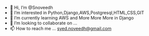 - 👋 Hi, I’m @Snoveedh
- 👀 I’m interested in Python,Django,AWS,Postgresql,HTML,CSS,GIT
- 🌱 I’m currently learning AWS and More More More in Django
- 💞️ I’m looking to collaborate on ...
- 📫 How to reach me ... syed.noveedh@gmail.com

<!---
Snoveedh/Snoveedh is a ✨ special ✨ repository because its `README.md` (this file) appears on your GitHub profile.
You can click the Preview link to take a look at your changes.
--->

